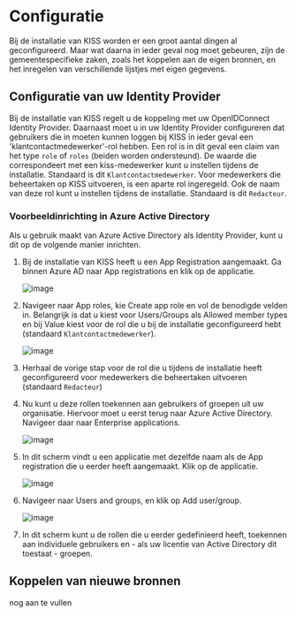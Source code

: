 # Configuratie
Bij de installatie van KISS worden er een groot aantal dingen al geconfigureerd. Maar wat daarna in ieder geval nog moet gebeuren, zijn de gemeentespecifieke zaken, zoals het koppelen aan de eigen bronnen, en het inregelen van verschillende lijstjes met eigen gegevens.  

## Configuratie van uw Identity Provider
Bij de installatie van KISS regelt u de koppeling met uw OpenIDConnect Identity Provider. Daarnaast moet u in uw Identity Provider configureren dat gebruikers die in moeten kunnen loggen bij KISS in ieder geval een 'klantcontactmedewerker'-rol hebben. Een rol is in dit geval een claim van het type `role` of `roles` (beiden worden ondersteund). De waarde die correspondeert met een kiss-medewerker kunt u instellen tijdens de installatie. Standaard is dit `Klantcontactmedewerker`. Voor medewerkers die beheertaken op KISS uitvoeren, is een aparte rol ingeregeld. Ook de naam van deze rol kunt u instellen tijdens de installatie. Standaard is dit `Redacteur`. 
### Voorbeeldinrichting in Azure Active Directory
Als u gebruik maakt van Azure Active Directory als Identity Provider, kunt u dit op de volgende manier inrichten.
1. Bij de installatie van KISS heeft u een App Registration aangemaakt. Ga binnen Azure AD naar App registrations en klik op de applicatie.
  
    ![image](https://github.com/Klantinteractie-Servicesysteem/.github/assets/104420825/ed03cc61-ff31-4030-875f-fca89ba01381)
  
1. Navigeer naar App roles, kie Create app role en vol de benodigde velden in. Belangrijk is dat u kiest voor Users/Groups als Allowed member types en bij Value kiest voor de rol die u bij de installatie geconfigureerd hebt (standaard `Klantcontactmedewerker`).

    ![image](https://github.com/Klantinteractie-Servicesysteem/.github/assets/104420825/313a6637-2ea7-49ec-9792-4a8e961b8127)

1. Herhaal de vorige stap voor de rol die u tijdens de installatie heeft geconfigureerd voor medewerkers die beheertaken uitvoeren (standaard `Redacteur`)
1. Nu kunt u deze rollen toekennen aan gebruikers of groepen uit uw organisatie. Hiervoor moet u eerst terug naar Azure Active Directory. Navigeer daar naar Enterprise applications.

    ![image](https://github.com/Klantinteractie-Servicesysteem/.github/assets/104420825/dd22f150-358b-4a1c-b994-b9601e28b72b)

1. In dit scherm vindt u een applicatie met dezelfde naam als de App registration die u eerder heeft aangemaakt. Klik op de applicatie.

    ![image](https://github.com/Klantinteractie-Servicesysteem/.github/assets/104420825/baefd96c-e3a7-4ef6-abd7-d158a6bf1356)

1. Navigeer naar Users and groups, en klik op Add user/group.

    ![image](https://github.com/Klantinteractie-Servicesysteem/.github/assets/104420825/5c211af6-08eb-4511-b744-9ef4ea81d572)

1. In dit scherm kunt u de rollen die u eerder gedefinieerd heeft, toekennen aan individuele gebruikers en - als uw licentie van Active Directory dit toestaat - groepen.


## Koppelen van nieuwe bronnen
nog aan te vullen


